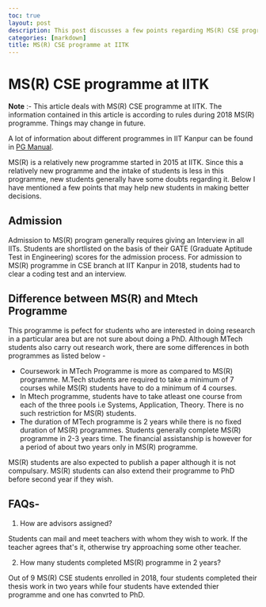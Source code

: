 ```yaml
---
toc: true
layout: post
description: This post discusses a few points regarding MS(R) CSE programme at IITK
categories: [markdown]
title: MS(R) CSE programme at IITK
---
```


# MS(R) CSE programme at IITK

**Note** :- This article deals with MS(R) CSE programme at IITK. The information contained in this article is according to rules during 2018 MS(R) programme. Things may change in future.

A lot of information about different programmes in IIT Kanpur can be found in [PG Manual](https://www.iitk.ac.in/doaa/data/pgmanual-02Sep2015.pdf).

MS(R) is a relatively new programme started in 2015 at IITK. Since this a relatively new programme and the intake of students is less in this programme, new students generally 
have some doubts regarding it. Below I have mentioned a few points that may help new students in making better decisions.

## Admission
Admission to MS(R) program generally requires giving an Interview in all IITs. Students are shortlisted on the basis of their GATE (Graduate Aptitude Test in Engineering) scores 
for the admission process. For admission to MS(R) programme in CSE branch at IIT Kanpur in 2018,  students had to clear a coding test and an interview.

## Difference between MS(R) and Mtech Programme
This programme is pefect for students who are interested in doing research in a particular area but are not sure about doing a PhD. Although MTech students also carry out research work, there are some differences in both programmes as listed 
below - 

* Coursework in MTech Programme is more as compared to MS(R) programme. M.Tech students are required to take a minimum of 7 courses while MS(R) students have to do a minimum 
of 4 courses. 
* In Mtech programme, students have to take atleast one course from each of the three pools i.e Systems, Application, Theory. There is no such restriction for MS(R) students.
* The duration of MTech programme is 2 years while there is no fixed duration of MS(R) programmes. Students generally complete MS(R) programme in 2-3 years time. The 
financial assistanship is however for a period of about two years only in MS(R) programme.  

MS(R) students are also expected to publish a paper although it is not compulsary. MS(R) students can also extend their programme to PhD before second year if they wish. 

## FAQs-

1. How are advisors assigned?

Students can mail and meet teachers with whom they wish to work. If the teacher agrees that's it, otherwise try approaching some other teacher.

2. How many students completed MS(R) programme in 2 years?

Out of 9 MS(R) CSE students enrolled in 2018, four students completed their thesis work in two years while four students have extended thier programme and one has convrted to PhD.

